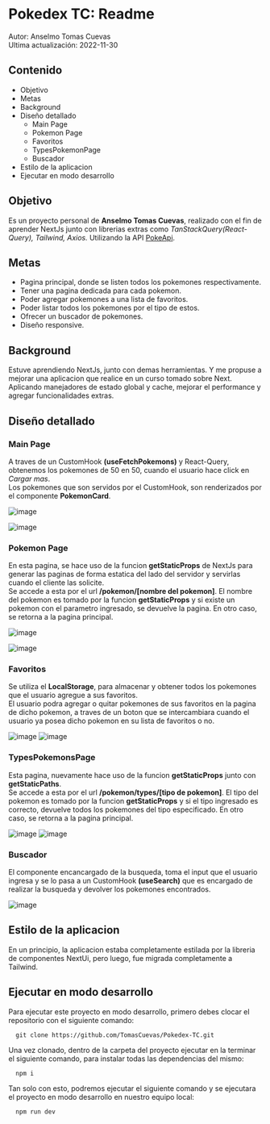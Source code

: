 # Pokedex TC: Readme

Autor: Anselmo Tomas Cuevas  
Ultima actualización: 2022-11-30

## Contenido

- Objetivo
- Metas
- Background
- Diseño detallado
  - Main Page
  - Pokemon Page
  - Favoritos
  - TypesPokemonPage
  - Buscador
- Estilo de la aplicacion
- Ejecutar en modo desarrollo

## Objetivo

Es un proyecto personal de **Anselmo Tomas Cuevas**, realizado con el fin de aprender NextJs junto con librerias extras como _TanStackQuery(React-Query), Tailwind, Axios._ Utilizando la API [PokeApi](https://pokeapi.co/).

## Metas

- Pagina principal, donde se listen todos los pokemones respectivamente.
- Tener una pagina dedicada para cada pokemon.
- Poder agregar pokemones a una lista de favoritos.
- Poder listar todos los pokemones por el tipo de estos.
- Ofrecer un buscador de pokemones.
- Diseño responsive.

## Background

Estuve aprendiendo NextJs, junto con demas herramientas. Y me propuse a mejorar una aplicacion que realice en un curso tomado sobre Next. Aplicando manejadores de estado global y cache, mejorar el performance y agregar funcionalidades extras.

## Diseño detallado

### Main Page

A traves de un CustomHook **(useFetchPokemons)** y React-Query, obtenemos los pokemones de 50 en 50, cuando el usuario hace click en _Cargar mas_.  
Los pokemones que son servidos por el CustomHook, son renderizados por el componente **PokemonCard**.

![image](https://user-images.githubusercontent.com/79057608/204613008-2fe71fcc-49bd-47ad-b603-50f970a9c391.png)

![image](https://user-images.githubusercontent.com/79057608/204613334-81fed8af-69f3-4785-9087-b4f996beccad.png)

### Pokemon Page

En esta pagina, se hace uso de la funcion **getStaticProps** de NextJs para generar las paginas de forma estatica del lado del servidor y servirlas cuando el cliente las solicite.  
Se accede a esta por el url **/pokemon/[nombre del pokemon]**. El nombre del pokemon es tomado por la funcion **getStaticProps** y si existe un pokemon con el parametro ingresado, se devuelve la pagina. En otro caso, se retorna a la pagina principal.

![image](https://user-images.githubusercontent.com/79057608/204612810-460a611d-f439-4d36-8c64-e1cbe630d871.png)

![image](https://user-images.githubusercontent.com/79057608/204613658-dd7681c9-bfb8-4970-8866-dec49eb849b9.png)

### Favoritos

Se utiliza el **LocalStorage**, para almacenar y obtener todos los pokemones que el usuario agregue a sus favoritos.  
El usuario podra agregar o quitar pokemones de sus favoritos en la pagina de dicho pokemon, a traves de un boton que se intercambiara cuando el usuario ya posea dicho pokemon en su lista de favoritos o no.

![image](https://user-images.githubusercontent.com/79057608/204615336-ef17600d-3701-4017-a7f0-02b4b034488a.png)
![image](https://user-images.githubusercontent.com/79057608/204614846-8d415b7e-8b3e-47bf-a110-6fd85688692f.png)

### TypesPokemonsPage

Esta pagina, nuevamente hace uso de la funcion **getStaticProps** junto con **getStaticPaths**.  
Se accede a esta por el url **/pokemon/types/[tipo de pokemon]**. El tipo del pokemon es tomado por la funcion **getStaticProps** y si el tipo ingresado es correcto, devuelve todos los pokemones del tipo especificado. En otro caso, se retorna a la pagina principal.

![image](https://user-images.githubusercontent.com/79057608/204624447-b6cbe1ed-995a-4f2e-93ad-9cecd4f9e445.png)
![image](https://user-images.githubusercontent.com/79057608/204624624-19bf11ed-5f2a-4da2-92dc-6678fdd4cf97.png)

### Buscador

El componente encancargado de la busqueda, toma el input que el usuario ingresa y se lo pasa a un CustomHook **(useSearch)** que es encargado de realizar la busqueda y devolver los pokemones encontrados.

![image](https://user-images.githubusercontent.com/79057608/204773541-a889ec0c-f8ce-4b43-9665-a6ad23bb984c.png)

## Estilo de la aplicacion

En un principio, la aplicacion estaba completamente estilada por la libreria de componentes NextUi, pero luego, fue migrada completamente a Tailwind.

## Ejecutar en modo desarrollo

Para ejecutar este proyecto en modo desarrollo, primero debes clocar el repositorio con el siguiente comando:

```
  git clone https://github.com/TomasCuevas/Pokedex-TC.git
```

Una vez clonado, dentro de la carpeta del proyecto ejecutar en la terminar el siguiente comando, para instalar todas las dependencias del mismo:

```
  npm i
```

Tan solo con esto, podremos ejecutar el siguiente comando y se ejecutara el proyecto en modo desarrollo en nuestro equipo local:

```
  npm run dev
```
